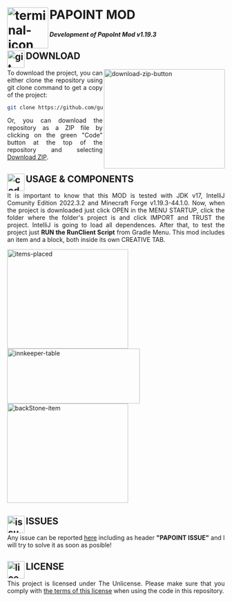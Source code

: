# PAPOINT MOD <img src="https://imgur.com/SUAiX7s.png" alt="terminal-icon" width="95" height="95" align="left"/>
#### *Development of PapoInt Mod v1.19.3*

## DOWNLOAD <img src="https://cdn1.iconfinder.com/data/icons/vibrancie-arrow/30/arrow_027-down-bottom-download-direction-512.png" alt="git-icon" width="40" height="40" align="left"/>

<img src="https://imgur.com/5lNegb4.png" align="right" alt="download-zip-button" width="280" height="230"/>
<p align="justify">To download the project, you can either clone the repository using git clone command to get a copy of the project:</p>

```bash
git clone https://github.com/gu4re/PapoIntMod.git "your-folder-destination"
```` 

<p align="justify">Or, you can download the repository as a ZIP file by clicking on the green "Code" button at the top of the repository and selecting <a href="https://github.com/gu4re/PapoIntMod/archive/refs/heads/main.zip">Download ZIP</a>.</p>

## USAGE & COMPONENTS <img src="https://cdn3.iconfinder.com/data/icons/luchesa-vol-9/128/Html-512.png" alt="code-icon" width="40" height="40" align="left"/>

<p align="justify">It is important to know that this MOD is tested with JDK v17, IntelliJ Comunity Edition 2022.3.2 and Minecraft Forge v1.19.3-44.1.0. Now, when the project is downloaded just click OPEN in the MENU STARTUP, click the folder where the folder's project is and click IMPORT and TRUST the project. IntelliJ is going to load all dependences. After that, to test the project just <b>RUN the RunClient Script</b> from Gradle Menu. This mod includes an item and a block, both inside its own CREATIVE TAB.</p>

<div>
  <img src="https://imgur.com/nJ9f5Xl.png" align="center" alt="items-placed" width="280" height="230"/>
  <img src="https://imgur.com/VeMMbU1.png" align="center" alt="innkeeper-table" width="307" height="127"/>
  <img src="https://imgur.com/gnJtBy8.png" align="center" alt="backStone-item" width="280" height="230"/>
</div>

## ISSUES <img src="https://www.clker.com/cliparts/9/1/4/0/11954322131712176739question_mark_naught101_02.svg.hi.png" alt="issues-icon" width="40" height="40" align="left"/>

<p align="justify">Any issue can be reported <a href="https://github.com/gu4re/gu4re/issues">here<a> including as header <b>"PAPOINT ISSUE"</b> and I will try to solve it as soon as posible!</p>

## LICENSE <img src="https://www.logomed-gabinet.pl/wp-content/uploads/2021/06/license-icon-2793454.png" alt="license-icon" width="40" height="40" align="left"/>

<p align="justify">This project is licensed under The Unlicense. Please make sure that you comply with <a href="https://github.com/gu4re/SpringToAll/blob/main/LICENSE">the terms of this license<a> when using the code in this repository.</p>
